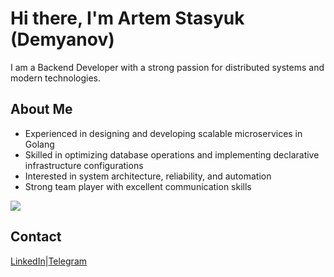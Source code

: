 # Hi there, I'm Artem Stasyuk (Demyanov) 
I am a Backend Developer with a strong passion for distributed systems and modern technologies.
## About Me
- Experienced in designing and developing scalable microservices in Golang  
- Skilled in optimizing database operations and implementing declarative infrastructure configurations  
- Interested in system architecture, reliability, and automation  
- Strong team player with excellent communication skills

![](https://count.getloli.com/get/@artemstasyuk?theme=rule34)
## Contact
[LinkedIn](https://www.linkedin.com/in/artemstasyuk-lis/)|[Telegram](https://t.me/artemstasyuk)
